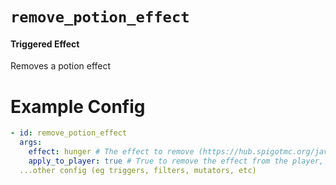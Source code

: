 # `remove_potion_effect`
#### Triggered Effect

Removes a potion effect

# Example Config
```yaml
- id: remove_potion_effect
  args:
    effect: hunger # The effect to remove (https://hub.spigotmc.org/javadocs/bukkit/org/bukkit/potion/PotionEffectType.html)
    apply_to_player: true # True to remove the effect from the player, false to remove it from the victim
  ...other config (eg triggers, filters, mutators, etc)
```